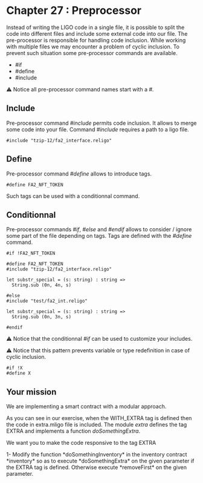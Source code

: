 # Chapter 27 : Preprocessor

<dialog character="mechanics">Now that you are producing a lot of code it could be relevant to split the code and work with many files including each other.</dialog>

Instead of writing the LIGO code in a single file, it is possible to split the code into different files and include some external code into our file. The pre-processor is responsible for handling code inclusion. While working with multiple files we may encounter a problem of cyclic inclusion. To prevent such situation some pre-processor commands are available.

* #if
* #define
* #include

⚠️ Notice all pre-processor command names start with a _#_.

## Include

Pre-processor command *#include* permits code inclusion. It allows to merge some code into your file. Command *#include* requires a path to a ligo file. 

```
#include "tzip-12/fa2_interface.religo"
```

## Define

Pre-processor command *#define* allows to introduce tags. 

```
#define FA2_NFT_TOKEN
```

Such tags can be used with a conditionnal command. 


## Conditionnal

Pre-processor commands *#if*, *#else* and *#endif* allows to consider / ignore some part of the file depending on tags. Tags are defined with the *#define* command.

```
#if !FA2_NFT_TOKEN

#define FA2_NFT_TOKEN
#include "tzip-12/fa2_interface.religo"

let substr_special = (s: string) : string =>
  String.sub (0n, 4n, s)

#else
#include "test/fa2_int.religo"

let substr_special = (s: string) : string =>
  String.sub (0n, 3n, s)

#endif
```

⚠️ Notice that the conditionnal *#if* can be used to customize your includes.

⚠️ Notice that this pattern prevents variable or type redefinition in case of cyclic inclusion.

```
#if !X 
#define X
```


## Your mission

We are implementing a smart contract with a modular approach.

As you can see in our exercise, when the WITH_EXTRA tag is defined then the code in extra.mligo file is included.
The module *extra* defines the tag EXTRA and implements a function *doSomethingExtra*.

We want you to make the code responsive to the tag EXTRA
 

<!-- prettier-ignore -->1- Modify the function *doSomethingInventory* in the inventory contract *inventory* so as to execute *doSomethingExtra* on the given parameter if the EXTRA tag is defined. Otherwise execute *removeFirst* on the given parameter.


